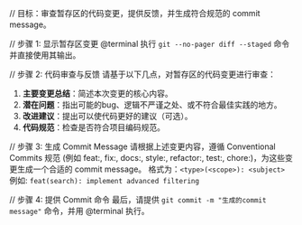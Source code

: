 // 目标：审查暂存区的代码变更，提供反馈，并生成符合规范的 commit message。

// 步骤 1: 显示暂存区变更
@terminal 执行 `git --no-pager diff --staged` 命令并直接使用其输出。

// 步骤 2: 代码审查与反馈
请基于以下几点，对暂存区的代码变更进行审查：
1.  **主要变更总结**：简述本次变更的核心内容。
2.  **潜在问题**：指出可能的bug、逻辑不严谨之处、或不符合最佳实践的地方。
3.  **改进建议**：提出可以使代码更好的建议（可选）。
4.  **代码规范**：检查是否符合项目编码规范。

// 步骤 3: 生成 Commit Message
请根据上述变更内容，遵循 Conventional Commits 规范 (例如 feat:, fix:, docs:, style:, refactor:, test:, chore:)，为这些变更生成一个合适的 commit message。
格式为：`<type>(<scope>): <subject>`
例如: `feat(search): implement advanced filtering`

// 步骤 4: 提供 Commit 命令
最后，请提供 `git commit -m "生成的commit message"` 命令，并用 @terminal 执行。

